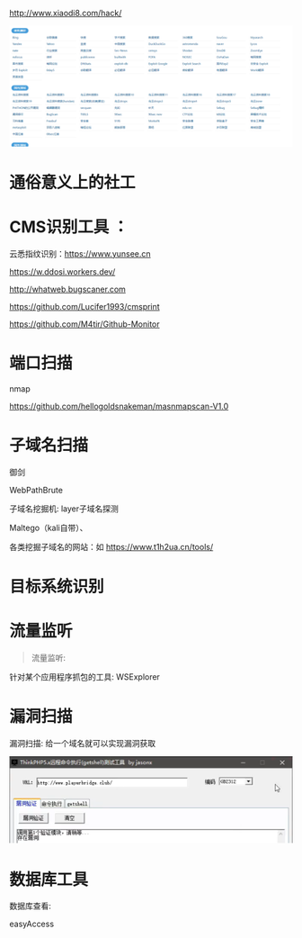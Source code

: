 http://www.xiaodi8.com/hack/

![image-20230811111914053](img/image-20230811111914053.png)



# 通俗意义上的社工









# CMS识别工具 ：

云悉指纹识别：https://www.yunsee.cn

https://w.ddosi.workers.dev/

http://whatweb.bugscaner.com

https://github.com/Lucifer1993/cmsprint

https://github.com/M4tir/Github-Monitor





# 端口扫描

nmap

https://github.com/hellogoldsnakeman/masnmapscan-V1.0



# 子域名扫描





御剑

WebPathBrute

子域名挖掘机:  layer子域名探测

Maltego（kali自带）、

各类挖掘子域名的网站：如 https://www.t1h2ua.cn/tools/



# 目标系统识别



# 流量监听



>   流量监听:

针对某个应用程序抓包的工具: WSExplorer



# 漏洞扫描



漏洞扫描: 给一个域名就可以实现漏洞获取

![image-20230811104515524](img/image-20230811104515524.png)

# 数据库工具

数据库查看: 

easyAccess



